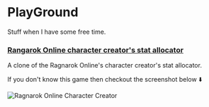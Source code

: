 # PlayGround

Stuff when I have some free time.

### [Rangarok Online character creator's stat allocator](david-szabo97.github.io/rolikestat)

A clone of the Ragnarok Online's character creator's stat allocator.

If you don't know this game then checkout the screenshot below :arrow_down:

![Ragnarok Online Character Creator](http://www.playragnarok.com/Images/gameguide/Howtoplay/basicsystem_07.png)